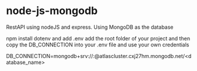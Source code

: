 # node-js-mongodb
RestAPI using nodeJS and express. Using MongoDB as the database

npm install dotenv and add .env add the root folder of your project
and then copy the DB_CONNECTION into your .env file and use your own credentials

DB_CONNECTION=mongodb+srv://<username>:<password>@atlascluster.cxj27hm.mongodb.net/<database_name>

